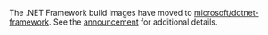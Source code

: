 The .NET Framework build images have moved to [microsoft/dotnet-framework](https://hub.docker.com/r/microsoft/dotnet-framework/).  See the [announcement](https://github.com/Microsoft/dotnet-framework-docker/issues/125) for additional details.